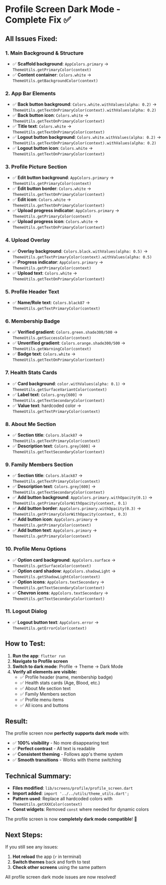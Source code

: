 # Profile Screen Dark Mode - Complete Fix ✅

## **All Issues Fixed:**

### **1. Main Background & Structure**
- ✅ **Scaffold background**: `AppColors.primary` → `ThemeUtils.getPrimaryColor(context)`
- ✅ **Content container**: `Colors.white` → `ThemeUtils.getBackgroundColor(context)`

### **2. App Bar Elements**
- ✅ **Back button background**: `Colors.white.withValues(alpha: 0.2)` → `ThemeUtils.getTextOnPrimaryColor(context).withValues(alpha: 0.2)`
- ✅ **Back button icon**: `Colors.white` → `ThemeUtils.getTextOnPrimaryColor(context)`
- ✅ **Title text**: `Colors.white` → `ThemeUtils.getTextOnPrimaryColor(context)`
- ✅ **Logout button background**: `Colors.white.withValues(alpha: 0.2)` → `ThemeUtils.getTextOnPrimaryColor(context).withValues(alpha: 0.2)`
- ✅ **Logout button icon**: `Colors.white` → `ThemeUtils.getTextOnPrimaryColor(context)`

### **3. Profile Picture Section**
- ✅ **Edit button background**: `AppColors.primary` → `ThemeUtils.getPrimaryColor(context)`
- ✅ **Edit button border**: `Colors.white` → `ThemeUtils.getTextOnPrimaryColor(context)`
- ✅ **Edit icon**: `Colors.white` → `ThemeUtils.getTextOnPrimaryColor(context)`
- ✅ **Upload progress indicator**: `AppColors.primary` → `ThemeUtils.getPrimaryColor(context)`
- ✅ **Upload progress icon**: `Colors.white` → `ThemeUtils.getTextOnPrimaryColor(context)`

### **4. Upload Overlay**
- ✅ **Overlay background**: `Colors.black.withValues(alpha: 0.5)` → `ThemeUtils.getTextPrimaryColor(context).withValues(alpha: 0.5)`
- ✅ **Progress indicator**: `AppColors.primary` → `ThemeUtils.getPrimaryColor(context)`
- ✅ **Upload text**: `Colors.white` → `ThemeUtils.getTextOnPrimaryColor(context)`

### **5. Profile Header Text**
- ✅ **Name/Role text**: `Colors.black87` → `ThemeUtils.getTextPrimaryColor(context)`

### **6. Membership Badge**
- ✅ **Verified gradient**: `Colors.green.shade300/500` → `ThemeUtils.getSuccessColor(context)`
- ✅ **Unverified gradient**: `Colors.orange.shade300/500` → `ThemeUtils.getWarningColor(context)`
- ✅ **Badge text**: `Colors.white` → `ThemeUtils.getTextOnPrimaryColor(context)`

### **7. Health Stats Cards**
- ✅ **Card background**: `color.withValues(alpha: 0.1)` → `ThemeUtils.getSurfaceVariantColor(context)`
- ✅ **Label text**: `Colors.grey[600]` → `ThemeUtils.getTextSecondaryColor(context)`
- ✅ **Value text**: hardcoded color → `ThemeUtils.getTextPrimaryColor(context)`

### **8. About Me Section**
- ✅ **Section title**: `Colors.black87` → `ThemeUtils.getTextPrimaryColor(context)`
- ✅ **Description text**: `Colors.grey[600]` → `ThemeUtils.getTextSecondaryColor(context)`

### **9. Family Members Section**
- ✅ **Section title**: `Colors.black87` → `ThemeUtils.getTextPrimaryColor(context)`
- ✅ **Description text**: `Colors.grey[600]` → `ThemeUtils.getTextSecondaryColor(context)`
- ✅ **Add button background**: `AppColors.primary.withOpacity(0.1)` → `ThemeUtils.getPrimaryColorWithOpacity(context, 0.1)`
- ✅ **Add button border**: `AppColors.primary.withOpacity(0.3)` → `ThemeUtils.getPrimaryColorWithOpacity(context, 0.3)`
- ✅ **Add button icon**: `AppColors.primary` → `ThemeUtils.getPrimaryColor(context)`
- ✅ **Add button text**: `AppColors.primary` → `ThemeUtils.getPrimaryColor(context)`

### **10. Profile Menu Options**
- ✅ **Option card background**: `AppColors.surface` → `ThemeUtils.getSurfaceColor(context)`
- ✅ **Option card shadow**: `AppColors.shadowLight` → `ThemeUtils.getShadowLightColor(context)`
- ✅ **Option icons**: `AppColors.textSecondary` → `ThemeUtils.getTextSecondaryColor(context)`
- ✅ **Chevron icons**: `AppColors.textSecondary` → `ThemeUtils.getTextSecondaryColor(context)`

### **11. Logout Dialog**
- ✅ **Logout button text**: `AppColors.error` → `ThemeUtils.getErrorColor(context)`

## **How to Test:**

1. **Run the app**: `flutter run`
2. **Navigate to Profile screen**
3. **Switch to dark mode**: Profile → Theme → Dark Mode
4. **Verify all elements are visible:**
   - ✅ Profile header (name, membership badge)
   - ✅ Health stats cards (Age, Blood, etc.)
   - ✅ About Me section text
   - ✅ Family Members section
   - ✅ Profile menu items
   - ✅ All icons and buttons

## **Result:**
The profile screen now **perfectly supports dark mode** with:
- ✅ **100% visibility** - No more disappearing text
- ✅ **Perfect contrast** - All text is readable
- ✅ **Consistent theming** - Follows app's theme system
- ✅ **Smooth transitions** - Works with theme switching

## **Technical Summary:**
- **Files modified**: `lib/screens/profile/profile_screen.dart`
- **Import added**: `import '../../utils/theme_utils.dart';`
- **Pattern used**: Replace all hardcoded colors with `ThemeUtils.getXXXColor(context)`
- **Const widgets**: Removed `const` where needed for dynamic colors

The profile screen is now **completely dark mode compatible**! 🎉

## **Next Steps:**
If you still see any issues:
1. **Hot reload** the app (`r` in terminal)
2. **Switch themes** back and forth to test
3. **Check other screens** using the same pattern

All profile screen dark mode issues are now resolved!
